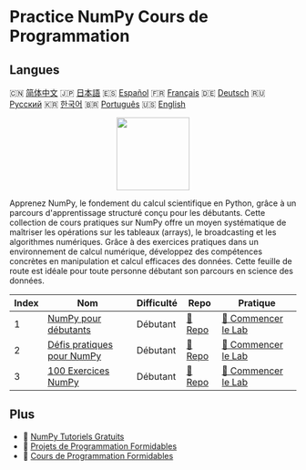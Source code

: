 # Practice NumPy Cours de Programmation

## Langues

🇨🇳 [简体中文](README_zh.md) 🇯🇵 [日本語](README_ja.md) 🇪🇸 [Español](README_es.md) 🇫🇷 [Français](README_fr.md) 🇩🇪 [Deutsch](README_de.md) 🇷🇺 [Русский](README_ru.md) 🇰🇷 [한국어](README_ko.md) 🇧🇷 [Português](README_pt.md) 🇺🇸 [English](README.md) 

<div align="center">
<img width="128px" src="https://file.labex.io/path/gdqX0QgXsYjL.png">
</div>

Apprenez NumPy, le fondement du calcul scientifique en Python, grâce à un parcours d'apprentissage structuré conçu pour les débutants. Cette collection de cours pratiques sur NumPy offre un moyen systématique de maîtriser les opérations sur les tableaux (arrays), le broadcasting et les algorithmes numériques. Grâce à des exercices pratiques dans un environnement de calcul numérique, développez des compétences concrètes en manipulation et calcul efficaces des données. Cette feuille de route est idéale pour toute personne débutant son parcours en science des données.

|   Index | Nom                                                                                 | Difficulté   | Repo                                                               | Pratique                                                                     |
|---------|-------------------------------------------------------------------------------------|--------------|--------------------------------------------------------------------|------------------------------------------------------------------------------|
|       1 | [NumPy pour débutants](https://labex.io/fr/courses/numpy-for-beginners)             | Débutant     | [🔗 Repo](https://github.com/labex-labs/numpy-for-beginners)       | [🚀 Commencer le Lab](https://labex.io/fr/courses/numpy-for-beginners)       |
|       2 | [Défis pratiques pour NumPy](https://labex.io/fr/courses/numpy-practice-challenges) | Débutant     | [🔗 Repo](https://github.com/labex-labs/numpy-practice-challenges) | [🚀 Commencer le Lab](https://labex.io/fr/courses/numpy-practice-challenges) |
|       3 | [100 Exercices NumPy](https://labex.io/fr/courses/100-numpy-exercises)              | Débutant     | [🔗 Repo](https://github.com/labex-labs/100-numpy-exercises)       | [🚀 Commencer le Lab](https://labex.io/fr/courses/100-numpy-exercises)       |

## Plus

- 🔗 [NumPy Tutoriels Gratuits](https://github.com/labex-labs/numpy-free-tutorials)
- 🔗 [Projets de Programmation Formidables](https://github.com/labex-labs/awesome-programming-projects)
- 🔗 [Cours de Programmation Formidables](https://github.com/labex-labs/awesome-programming-courses)

